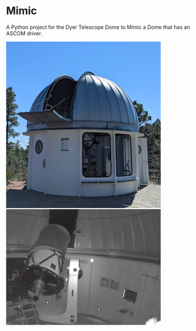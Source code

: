 # Mimic
A Python project for the Dyer Telescope Dome to Mimic a Dome that has an ASCOM driver.

![Exterior of Lowell Observatory Dyer Telescope on Mars Hill in Flagstaff, AZ](images/dyerDome2021_Outside.jpeg)
![Interior (night) of Lowell Observatory Dyer Telescope on Mars Hill in Flagstaff, AZ](images/dyerDome2021_InsideNIR.jpeg)
